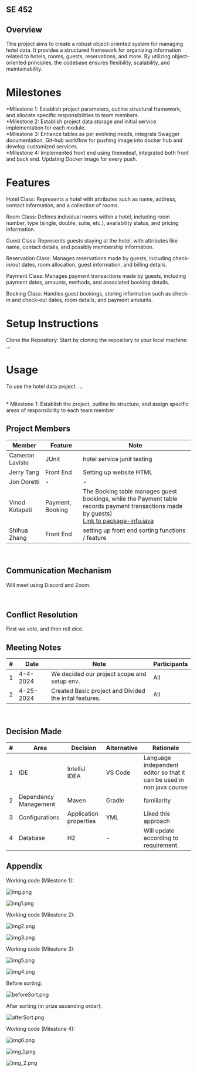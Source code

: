 ## SE 452

## Overview

This project aims to create a robust object-oriented system for managing hotel data. It provides a structured framework for organizing information related to hotels, rooms, guests, reservations, and more. By utilizing object-oriented principles, the codebase ensures flexibility, scalability, and maintainability.

# Milestones

*Milestone 1: Establish project parameters, outline structural framework, and allocate specific responsibilities to team members.<br/>
*Milestone 2: Establish project data storage and initial service implementation for each module.<br/>
*Milestone 3: Enhance tables as per evolving needs, integrate Swagger documentation, Git-hub workflow for pushing image into docker hub and develop customized services.<br/>
*Milestone 4: Implemented front end using themeleaf, integrated both front and back end. Updating Docker image for every push.


# Features
Hotel Class: Represents a hotel with attributes such as name, address, contact information, and a collection of rooms.

Room Class: Defines individual rooms within a hotel, including room number, type (single, double, suite, etc.), availability status, and pricing information.

Guest Class: Represents guests staying at the hotel, with attributes like name, contact details, and possibly membership information.

Reservation Class: Manages reservations made by guests, including check-in/out dates, room allocation, guest information, and billing details.

Payment Class: Manages payment transactions made by guests, including payment dates, amounts, methods, and associated booking details.

Booking Class: Handles guest bookings, storing information such as check-in and check-out dates, room details, and payment amounts.

# Setup Instructions
Clone the Repository: Start by cloning the repository to your local machine:
...
# Usage
To use the hotel data project:
...

<br>
* Milestone 1: Establish the project, outline its structure, and assign specific areas of responsibility to each team member<br />

## Project Members


| Member           | Feature          | Note                                                                                                                                              |
|------------------|------------------|-----|
| Cameron Laviste  | JUnit            | hotel service junit testing   |
| Jerry Tang       | Front End        | Setting up website HTML   |
| Jon Doretti      | -                | -   |
| Vinod Kotapati   | Payment, Booking | The Booking table manages guest bookings, while the Payment table records payment transactions made by guests)<br/> [Link to package-info.java](https://github.com/CamLav24/SE352-Group1/blob/master/src/main/java/cdm/depaul/edu/se352/group1/se352group1/booking/package-info.java) |
| Shihua Zhang     | Front End        | setting up front end sorting functions / feature   |

<br/>

## Communication Mechanism

Will meet using Discord and Zoom.

<br/>

## Conflict Resolution

First we vote, and then roll dice.



## Meeting Notes

| #   | Date      | Note                                                                             | Participants |
|-----|-----------|----------------------------------------------------------------------------------|--------------|
| 1   | 4-4-2024  | We decided our project scope and setup env.                                      | All          |
 | 2   | 4-25-2024 | Created Basic project and Divided the inital features.                           | All          |




<br/>

## Decision Made

| #   | Area                  | Decision     | Alternative | Rationale                                                             |
|-----|-----------------------|--------------|-------------|-----------------------------------------------------------------------|
| 1   | IDE                   | IntelliJ IDEA | VS Code     | Language independent editor so that it can be used in non java course |
| 2   | Dependency Management | Maven        | Gradle      | familiarity                                                           |
| 3   | Configurations        | Application properties           | YML         | Liked this approach                                                   |
| 4   | Database              | H2            | -           | Will update according to requirement.                                 |


## Appendix

Working code (Milestone 1):

![img.png](src/main/resources/img/img.png)

![img1.png](src/main/resources/img/img1.png)


Working code (Milestone 2):

![img2.png](src/main/resources/img/img2.png)

![img3.png](src/main/resources/img/img3.png)

Working code (Milestone 3):

![img5.png](src/main/resources/img/img5.png)

![img4.png](src/main/resources/img/img4.png)

Before sorting:

![beforeSort.png](src/main/resources/img/beforeSort.png)

After sorting (in prize ascending order):

![afterSort.png](src/main/resources/img/afterSort.png)

Working code (Milestone 4):

![img6.png](src/main/resources/img/img6.png)

![img_1.png](src/main/resources/img/img_1.png)

![img_2.png](src/main/resources/img/img_2.png)